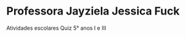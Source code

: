 # Professora Jayziela Jessica Fuck
Atividades escolares
Quiz 5° anos I e III <link href= "https://jayziela.github.io/Professora_Jayziela/teste.html" />
